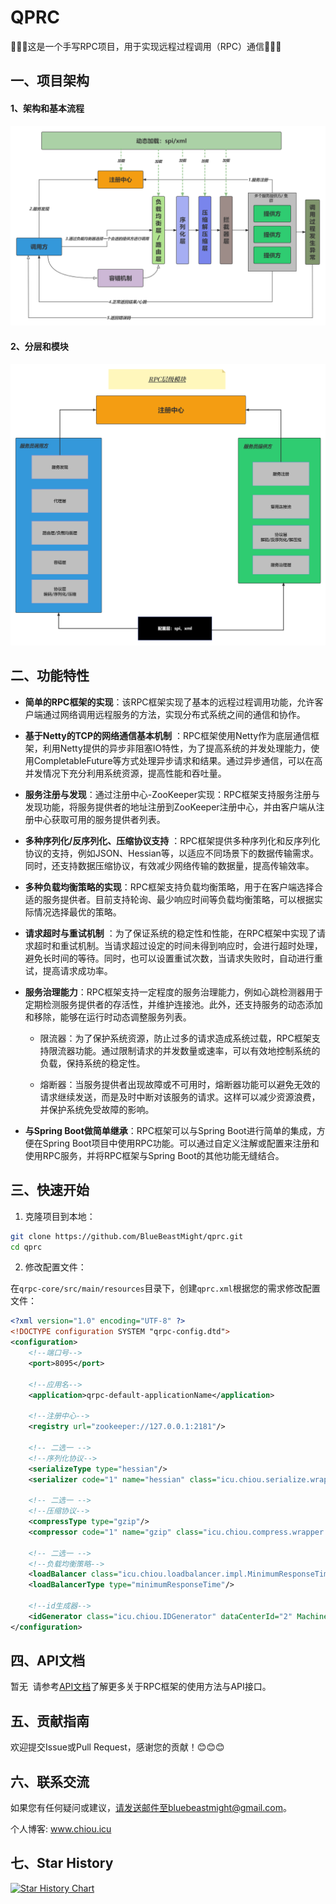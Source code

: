 # QPRC

 🚀🚀🚀这是一个手写RPC项目，用于实现远程过程调用（RPC）通信🚀🚀🚀

## 一、项目架构

#### 1、架构和基本流程

![image-20230809134419554](img/image-20230809134419554.png)



#### 2、分层和模块

![image-20230809134436884](img/image-20230809134436884.png)



## 二、功能特性

- **简单的RPC框架的实现**：该RPC框架实现了基本的远程过程调用功能，允许客户端通过网络调用远程服务的方法，实现分布式系统之间的通信和协作。
- **基于Netty的TCP的网络通信基本机制**
  ：RPC框架使用Netty作为底层通信框架，利用Netty提供的异步非阻塞IO特性，为了提高系统的并发处理能力，使用CompletableFuture等方式处理异步请求和结果。通过异步通信，可以在高并发情况下充分利用系统资源，提高性能和吞吐量。
- **服务注册与发现**：通过注册中心-ZooKeeper实现：RPC框架支持服务注册与发现功能，将服务提供者的地址注册到ZooKeeper注册中心，并由客户端从注册中心获取可用的服务提供者列表。
- **多种序列化/反序列化、压缩协议支持**
  ：RPC框架提供多种序列化和反序列化协议的支持，例如JSON、Hessian等，以适应不同场景下的数据传输需求。同时，还支持数据压缩协议，有效减少网络传输的数据量，提高传输效率。
- **多种负载均衡策略的实现**：RPC框架支持负载均衡策略，用于在客户端选择合适的服务提供者。目前支持轮询、最少响应时间等负载均衡策略，可以根据实际情况选择最优的策略。
- **请求超时与重试机制**
  ：为了保证系统的稳定性和性能，在RPC框架中实现了请求超时和重试机制。当请求超过设定的时间未得到响应时，会进行超时处理，避免长时间的等待。同时，也可以设置重试次数，当请求失败时，自动进行重试，提高请求成功率。
- **服务治理能力**：RPC框架支持一定程度的服务治理能力，例如心跳检测器用于定期检测服务提供者的存活性，并维护连接池。此外，还支持服务的动态添加和移除，能够在运行时动态调整服务列表。
  - 限流器：为了保护系统资源，防止过多的请求造成系统过载，RPC框架支持限流器功能。通过限制请求的并发数量或速率，可以有效地控制系统的负载，保持系统的稳定性。

  - 熔断器：当服务提供者出现故障或不可用时，熔断器功能可以避免无效的请求继续发送，而是及时中断对该服务的请求。这样可以减少资源浪费，并保护系统免受故障的影响。

- **与Spring Boot做简单继承**：RPC框架可以与Spring Boot进行简单的集成，方便在Spring
  Boot项目中使用RPC功能。可以通过自定义注解或配置来注册和使用RPC服务，并将RPC框架与Spring Boot的其他功能无缝结合。



## 三、快速开始

1. 克隆项目到本地：

```bash
git clone https://github.com/BlueBeastMight/qprc.git
cd qprc
```

2. 修改配置文件：

在`qrpc-core/src/main/resources`目录下，创建`qprc.xml`根据您的需求修改配置文件：

```xml
<?xml version="1.0" encoding="UTF-8" ?>
<!DOCTYPE configuration SYSTEM "qrpc-config.dtd">
<configuration>
    <!--端口号-->
    <port>8095</port>

    <!--应用名-->
    <application>qrpc-default-applicationName</application>

    <!--注册中心-->
    <registry url="zookeeper://127.0.0.1:2181"/>

    <!-- 二选一 -->
    <!--序列化协议-->
    <serializeType type="hessian"/>
    <serializer code="1" name="hessian" class="icu.chiou.serialize.wrapper.impl.HessianSerializer"/>

    <!-- 二选一 -->
    <!--压缩协议-->
    <compressType type="gzip"/>
    <compressor code="1" name="gzip" class="icu.chiou.compress.wrapper.impl.GzipCompressor"/>

    <!-- 二选一 -->
    <!--负载均衡策略-->
    <loadBalancer class="icu.chiou.loadbalancer.impl.MinimumResponseTimeLoadBalancer"/>
    <loadBalancerType type="minimumResponseTime"/>

    <!--id生成器-->
    <idGenerator class="icu.chiou.IDGenerator" dataCenterId="2" MachineId="4"/>
</configuration>
```



## 四、API文档

 暂无
​ 请参考[API文档](docs/API.md)了解更多关于RPC框架的使用方法与API接口。



## 五、贡献指南

 欢迎提交Issue或Pull Request，感谢您的贡献！😊😊😊



## 六、联系交流

 如果您有任何疑问或建议，请发送邮件至bluebeastmight@gmail.com。

 个人博客: www.chiou.icu



## 七、Star History

<a href="https://star-history.com/#red-velet/qrpc&Date">

  <picture>
    <source media="(prefers-color-scheme: dark)" srcset="https://api.star-history.com/svg?repos=red-velet/qrpc&type=Date&theme=dark" />
    <source media="(prefers-color-scheme: light)" srcset="https://api.star-history.com/svg?repos=red-velet/qrpc&type=Date" />
    <img alt="Star History Chart" src="https://api.star-history.com/svg?repos=red-velet/qrpc&type=Date" />
  </picture>
</a>
